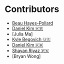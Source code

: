 # Contributors
- [Beau Hayes-Pollard](https://twitter.com/bahburs)
- [Daniel Kim 🇰🇷](https://twitter.com/journeyer_)
- [Julia Ma]
- [Kyle Begovich 🇺🇸](https://kylebegovich.github.io)
- [Daniel Kim 🇰🇷](https://twitter.com/journeyer_)
- [Shayan Riyaz :pakistan:](https://www.linkedin.com/in/shayan-riyaz/)
- [Bryan Wong]
